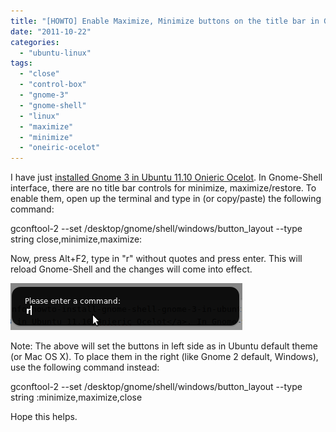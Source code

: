 ```yaml
---
title: "[HOWTO] Enable Maximize, Minimize buttons on the title bar in Gnome 3 Gnome-Shell (Ubuntu 11.10 Oneiric Ocelot)"
date: "2011-10-22"
categories: 
  - "ubuntu-linux"
tags: 
  - "close"
  - "control-box"
  - "gnome-3"
  - "gnome-shell"
  - "linux"
  - "maximize"
  - "minimize"
  - "oneiric-ocelot"
---
```


I have just [installed Gnome 3 in Ubuntu 11.10 Onieric Ocelot](http://www.khattam.info/howto-install-gnome-shell-gnome-3-in-ubuntu-11-10-oneiric-ocelot-2011-10-22.html). In Gnome-Shell interface, there are no title bar controls for minimize, maximize/restore. To enable them, open up the terminal and type in (or copy/paste) the following command:

gconftool-2 --set /desktop/gnome/shell/windows/button\_layout --type string close,minimize,maximize:

Now, press Alt+F2, type in "r" without quotes and press enter. This will reload Gnome-Shell and the changes will come into effect.

![](images/r.png)

Note: The above will set the buttons in left side as in Ubuntu default theme (or Mac OS X). To place them in the right (like Gnome 2 default, Windows), use the following command instead:

gconftool-2 --set /desktop/gnome/shell/windows/button\_layout --type string :minimize,maximize,close

Hope this helps.
